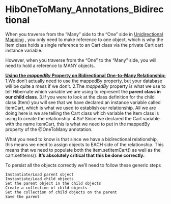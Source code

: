 # HibOneToMany_Annotations_Bidirectional

When you traverse from the “Many” side to the “One” side in <a href="https://github.com/hemanthgit/HibOneToMany_Annotations_UniDirectional">Unidirectional Mapping</a> , you only need to make reference to one object, which is why the Item class holds a single reference to an Cart class via the private Cart cart instance variable.

However, when you traverse from the “One” to the “Many” side, you will need to hold a reference to MANY objects.

<b><u>Using the <i>mappedBy</i> Property on Bidirectional One-to-Many Relationship:</u></b>
1.We don’t actually need to use the mappedBy property, but your database will be quite a mess if we don’t.
2.The <i>mappedBy</i> property is what we use to tell Hibernate which variable we are using to represent the <b>parent class in our child class</b>.
3.If you were to look at the class definition for the child class (Item) you will see that we have declared an instance variable called itemCart, which is what we used to establish our relationship. All we are doing here is we are telling the Cart class which variable the Item class is using to create the relationship.
4.So! Since we declared the Cart variable with the name itemCart, this is what we need to put in the mappedBy property of the @OneToMany annotation.

What you need to know is that since we have a bidirectional relationship, this means we need to assign objects to EACH side of the relationship. This means that we need to populate both the item.setItemCart() as well as the cart.setItems(). <b>It’s absolutely critical that this be done correctly.</b>

To persist all the objects correctly we’ll need to follow these generic steps

    Instantiate/Load parent object
    Instantiate/Load child objects
    Set the parent object in the child objects
    Create a collection of child objects
    Set the collection of child objects on the parent
    Save the parent




